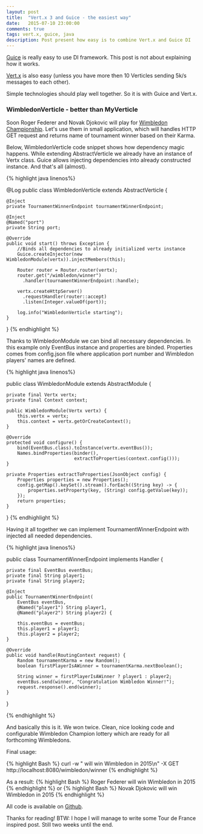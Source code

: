 ```yaml
---
layout: post
title:  "Vert.x 3 and Guice - the easiest way"
date:   2015-07-10 23:00:00
comments: true
tags: vert.x, guice, java
description: Post present how easy is to combine Vert.x and Guice DI
---
```


[Guice](https://github.com/google/guice) is really easy to use DI framework. This post is not about explaining how it works.

[Vert.x](http://vertx.io) is also easy (unless you have more then 10 Verticles sending 5k/s messages to each other).

Simple technologies should play well together. So it is with Guice and Vert.x.

### WimbledonVerticle - better than MyVerticle ###

Soon Roger Federer and Novak Djokovic will play for [Wimbledon Championship](http://www.wimbledon.com). Let's use them in small application, 
which will handles HTTP GET request and returns name of tournament winner based on their Karma.

Below, WimbledonVerticle code snippet shows how dependency magic happens. While extending AbstractVerticle we already have
an instance of Vertx class. Guice allows injecting dependencies into already constructed instance. And that's all (almost).

{% highlight java linenos%}

@Log
public class WimbledonVerticle extends AbstractVerticle {

    @Inject
    private TournamentWinnerEndpoint tournamentWinnerEndpoint;

    @Inject
    @Named("port")
    private String port;

    @Override
    public void start() throws Exception {
        //Binds all dependencies to already initialized vertx instance
        Guice.createInjector(new WimbledonModule(vertx)).injectMembers(this);

        Router router = Router.router(vertx);
        router.get("/wimbledon/winner")
          .handler(tournamentWinnerEndpoint::handle);

        vertx.createHttpServer()
          .requestHandler(router::accept)
          .listen(Integer.valueOf(port));

        log.info("WimbledonVerticle starting");
    }
}
{% endhighlight %}

Thanks to WimbledonModule we can bind all necessary dependencies. In this example only EventBus instance and properties are binded.
Properties comes from config.json file where application port number and Wimbledon players' names are defined.

{% highlight java linenos%}

public class WimbledonModule extends AbstractModule {

    private final Vertx vertx;
    private final Context context;

    public WimbledonModule(Vertx vertx) {
        this.vertx = vertx;
        this.context = vertx.getOrCreateContext();
    }

    @Override
    protected void configure() {
        bind(EventBus.class).toInstance(vertx.eventBus());
        Names.bindProperties(binder(), 
                             extractToProperties(context.config()));
    }

    private Properties extractToProperties(JsonObject config) {
        Properties properties = new Properties();
        config.getMap().keySet().stream().forEach((String key) -> {
            properties.setProperty(key, (String) config.getValue(key));
        });
        return properties;
    }
}
{% endhighlight %}


Having it all together we can implement TournamentWinnerEndpoint with injected all needed dependencies.

{% highlight java linenos%}

public class TournamentWinnerEndpoint implements Handler<RoutingContext> {

    private final EventBus eventBus;
    private final String player1;
    private final String player2;

    @Inject
    public TournamentWinnerEndpoint(
        EventBus eventBus, 
        @Named("player1") String player1, 
        @Named("player2") String player2) {
        
        this.eventBus = eventBus;
        this.player1 = player1;
        this.player2 = player2;
    }

    @Override
    public void handle(RoutingContext request) {
        Random tournamentKarma = new Random();
        boolean firstPlayerIsAWinner = tournamentKarma.nextBoolean();

        String winner = firstPlayerIsAWinner ? player1 : player2;
        eventBus.send(winner, "Congratulation Wimbledon Winner!");
        request.response().end(winner);
    }
}

{% endhighlight %}

And basically this is it. We won twice. Clean, nice looking code and configurable Wimbledon Champion lottery which are ready for all forthcoming Wimbledons.


Final usage:

{% highlight Bash %}
curl -w " will win Wimbledon in 2015\n" -X GET http://localhost:8080/wimbledon/winner
{% endhighlight %}

As a result:
{% highlight Bash %}
Roger Federer will win Wimbledon in 2015
{% endhighlight %}
or
{% highlight Bash %}
Novak Djokovic will win Wimbledon in 2015
{% endhighlight %}

All code is available on [Github](https://github.com/qrman/vertx-guice).

Thanks for reading!
BTW: I hope I will manage to write some Tour de France inspired post. Still two weeks until the end.

